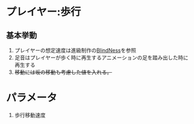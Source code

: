 # プレイヤー:歩行

## 基本挙動
1. プレイヤーの想定速度は進級制作の[BlindNess](https://github.com/nkc20236039/BlindNess)を参照
2. 足音はプレイヤーが歩く時に再生するアニメーションの足を踏み出した時に再生する
3. ~~移動には坂の移動も考慮した値を入れる。~~

# パラメータ
  
1. 歩行移動速度